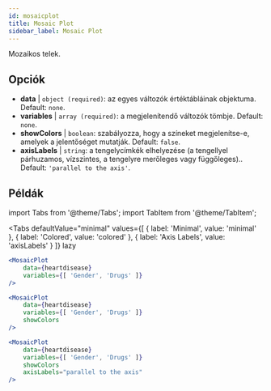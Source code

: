 ```yaml
---
id: mosaicplot
title: Mosaic Plot
sidebar_label: Mosaic Plot
---
```


Mozaikos telek.

## Opciók

* __data__ | `object (required)`: az egyes változók értéktábláinak objektuma. Default: `none`.
* __variables__ | `array (required)`: a megjelenítendő változók tömbje. Default: `none`.
* __showColors__ | `boolean`: szabályozza, hogy a színeket megjelenítse-e, amelyek a jelentőséget mutatják. Default: `false`.
* __axisLabels__ | `string`: a tengelycímkék elhelyezése (a tengellyel párhuzamos, vízszintes, a tengelyre merőleges vagy függőleges).. Default: `'parallel to the axis'`.


## Példák

import Tabs from '@theme/Tabs';
import TabItem from '@theme/TabItem';

<Tabs
    defaultValue="minimal"
    values={[
        { label: 'Minimal', value: 'minimal' },
        { label: 'Colored', value: 'colored' },
        { label: 'Axis Labels', value: 'axisLabels' }
    ]}
    lazy
>

<TabItem value="minimal">

```jsx live
<MosaicPlot
    data={heartdisease} 
    variables={[ 'Gender', 'Drugs' ]}
/>
```

</TabItem>

<TabItem value="colored">

```jsx live
<MosaicPlot
    data={heartdisease} 
    variables={[ 'Gender', 'Drugs' ]}
    showColors
/>
```

</TabItem>

<TabItem value="axisLabels">

```jsx live
<MosaicPlot
    data={heartdisease} 
    variables={[ 'Gender', 'Drugs' ]}
    showColors
    axisLabels="parallel to the axis"
/>
```

</TabItem>

</Tabs>
